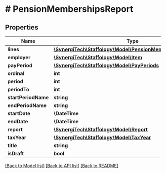 # # PensionMembershipsReport

## Properties

Name | Type | Description | Notes
------------ | ------------- | ------------- | -------------
**lines** | [**\SynergiTech\Staffology\Model\PensionMembershipReportLine[]**](PensionMembershipReportLine.md) |  | [optional]
**employer** | [**\SynergiTech\Staffology\Model\Item**](Item.md) |  | [optional]
**payPeriod** | [**\SynergiTech\Staffology\Model\PayPeriods**](PayPeriods.md) |  | [optional]
**ordinal** | **int** |  | [optional]
**period** | **int** |  | [optional]
**periodTo** | **int** |  | [optional]
**startPeriodName** | **string** |  | [optional]
**endPeriodName** | **string** |  | [optional]
**startDate** | **\DateTime** |  | [optional]
**endDate** | **\DateTime** |  | [optional]
**report** | [**\SynergiTech\Staffology\Model\Report**](Report.md) |  | [optional]
**taxYear** | [**\SynergiTech\Staffology\Model\TaxYear**](TaxYear.md) |  | [optional]
**title** | **string** |  | [optional]
**isDraft** | **bool** |  | [optional]

[[Back to Model list]](../../README.md#models) [[Back to API list]](../../README.md#endpoints) [[Back to README]](../../README.md)
